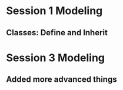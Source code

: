 # Session 1 Modeling
## Classes: Define and Inherit
# Session 3 Modeling
## Added more advanced things
